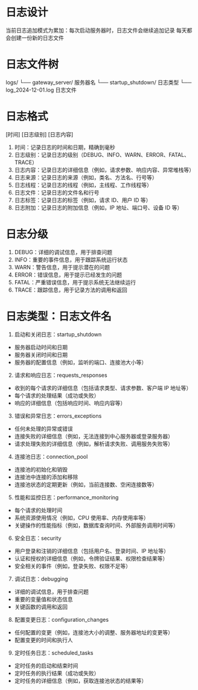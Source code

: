 # 日志设计
当前日志追加模式为累加：每次启动服务器时，日志文件会继续追加记录
每天都会创建一份新的日志文件

# 日志文件树
logs/
└── gateway_server/     服务器名
    └── startup_shutdown/   日志类型
        └── log_2024-12-01.log  日志文件


# 日志格式
[时间] [日志级别] [日志内容]
1. 时间：记录日志的时间和日期，精确到毫秒
2. 日志级别：记录日志的级别（DEBUG、INFO、WARN、ERROR、FATAL、TRACE）
4. 日志内容：记录日志的详细信息（例如，请求参数、响应内容、异常堆栈等）
5. 日志来源：记录日志的来源（例如，类名、方法名、行号等）
6. 日志线程：记录日志的线程（例如，主线程、工作线程等）
7. 日志文件：记录日志的文件名和行号
8. 日志标签：记录日志的标签（例如，请求 ID、用户 ID 等）
9. 日志附加：记录日志的附加信息（例如，IP 地址、端口号、设备 ID 等）

# 日志分级
1. DEBUG：详细的调试信息，用于排查问题
2. INFO：重要的事件信息，用于跟踪系统运行状态
3. WARN：警告信息，用于提示潜在的问题
4. ERROR：错误信息，用于提示已经发生的问题
5. FATAL：严重错误信息，用于提示系统无法继续运行
6. TRACE：跟踪信息，用于记录方法的调用和返回

# 日志类型：日志文件名
1. 启动和关闭日志：startup_shutdown
* 服务器启动时间和日期
* 服务器关闭时间和日期
* 服务器的配置信息（例如，监听的端口、连接池大小等）
 
2. 请求和响应日志：requests_responses
* 收到的每个请求的详细信息（包括请求类型、请求参数、客户端 IP 地址等）
* 每个请求的处理结果（成功或失败）
* 响应的详细信息（包括响应时间、响应内容等）

3. 错误和异常日志：errors_exceptions
* 任何未处理的异常或错误
* 连接失败的详细信息（例如，无法连接到中心服务器或登录服务器）
* 请求处理失败的详细信息（例如，解析请求失败、调用服务失败等）

4. 连接池日志：connection_pool
* 连接池的初始化和销毁
* 连接池中连接的添加和移除
* 连接池状态的定期更新（例如，当前连接数、空闲连接数等）

5. 性能和监控日志：performance_monitoring
* 每个请求的处理时间
* 系统资源使用情况（例如，CPU 使用率、内存使用率等）
* 关键操作的性能指标（例如，数据库查询时间、外部服务调用时间等）

6. 安全日志：security
* 用户登录和注销的详细信息（包括用户名、登录时间、IP 地址等）
* 认证和授权的详细信息（例如，令牌验证结果、权限检查结果等）
* 安全相关的事件（例如，登录失败、权限不足等）

7. 调试日志：debugging
* 详细的调试信息，用于排查问题
* 重要的变量值和状态信息
* 关键函数的调用和返回

8. 配置变更日志：configuration_changes
* 任何配置的变更（例如，连接池大小的调整、服务器地址的变更等）
* 配置变更的时间和执行人

9. 定时任务日志：scheduled_tasks
* 定时任务的启动和结束时间
* 定时任务的执行结果（成功或失败）
* 定时任务的详细信息（例如，获取连接池状态的结果等）